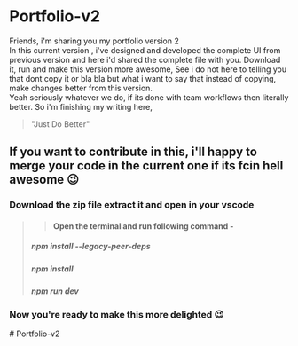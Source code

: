 # Portfolio-v2
  Friends, i'm sharing you my portfolio version 2 <br>
  In this current version , i've designed and developed the complete UI from previous version and here i'd shared the complete file with you.
  Download it, run and make this version more awesome, See i do not here to telling you that dont copy it or bla bla but what i want to say that instead of   copying, make changes better from this version. <br>
  Yeah seriously whatever we do, if its done with team workflows then literally better. So i'm finishing my writing here,
> "Just Do Better"

 ## If you want to contribute in this, i'll happy to merge your code in the current one if its fcin hell awesome 😉


### Download the zip file extract it and open in your vscode
>> #### Open the terminal and run following command -
> ##### npm install --legacy-peer-deps
> ##### npm install
> ##### npm run dev 

### Now you're ready to make this more delighted 😉
#   P o r t f o l i o - v 2  
 